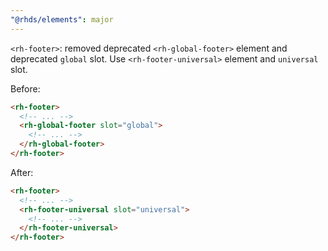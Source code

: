 ```yaml
---
"@rhds/elements": major
---
```


`<rh-footer>`: removed deprecated `<rh-global-footer>` element and deprecated `global` slot. Use `<rh-footer-universal>` element and `universal` slot.

Before:

```html
<rh-footer>
  <!-- ... -->
  <rh-global-footer slot="global">
    <!-- ... -->
  </rh-global-footer>
</rh-footer>
```

After:

```html
<rh-footer>
  <!-- ... -->
  <rh-footer-universal slot="universal">
    <!-- ... -->
  </rh-footer-universal>
</rh-footer>
```
